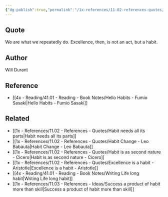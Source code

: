 ```yaml
---
{"dg-publish":true,"permalink":"/1x-references/11-02-references-quotes/excellence-is-not-an-act-but-a-habit-will-durant/","title":"structure note","dgShowBacklinks":false}
---
```



## Quote
We are what we repeatedly do. Excellence, then, is not an act, but a habit.

## Author
Will Durant

## Reference
- [[4x - Reading/41.01 - Reading - Book Notes/Hello Habits - Fumio Sasaki\|Hello Habits - Fumio Sasaki]]

## Related
- [[1x - References/11.02 - References - Quotes/Habit needs all its parts\|Habit needs all its parts]]
- [[1x - References/11.02 - References - Quotes/Habit Change - Leo Babauta\|Habit Change - Leo Babauta]]
- [[1x - References/11.02 - References - Quotes/Habit is as second nature - Cicero\|Habit is as second nature - Cicero]]
- [[1x - References/11.02 - References - Quotes/Excellence is a habit - Aristotle\|Excellence is a habit - Aristotle]]
- [[4x - Reading/41.01 - Reading - Book Notes/Writing Life long habit\|Writing Life long habit]]
- [[1x - References/11.03 - References - Ideas/Success a product of habit more than skill\|Success a product of habit more than skill]]